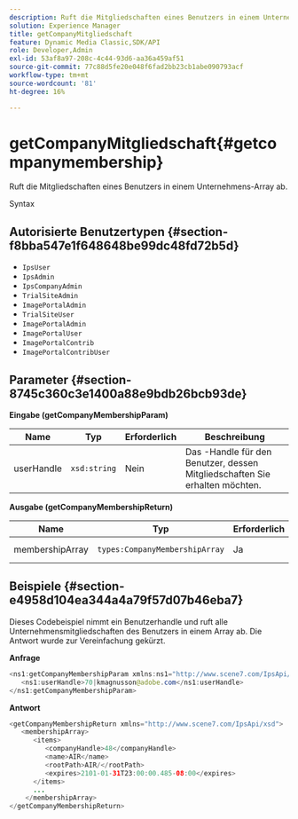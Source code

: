 ```yaml
---
description: Ruft die Mitgliedschaften eines Benutzers in einem Unternehmens-Array ab.
solution: Experience Manager
title: getCompanyMitgliedschaft
feature: Dynamic Media Classic,SDK/API
role: Developer,Admin
exl-id: 53af8a97-208c-4c44-93d6-aa36a459af51
source-git-commit: 77c88d5fe20e048f6fad2bb23cb1abe090793acf
workflow-type: tm+mt
source-wordcount: '81'
ht-degree: 16%

---
```


# getCompanyMitgliedschaft{#getcompanymembership}

Ruft die Mitgliedschaften eines Benutzers in einem Unternehmens-Array ab.

Syntax

## Autorisierte Benutzertypen {#section-f8bba547e1f648648be99dc48fd72b5d}

* `IpsUser`
* `IpsAdmin`
* `IpsCompanyAdmin`
* `TrialSiteAdmin`
* `ImagePortalAdmin`
* `TrialSiteUser`
* `ImagePortalAdmin`
* `ImagePortalUser`
* `ImagePortalContrib`
* `ImagePortalContribUser`

## Parameter {#section-8745c360c3e1400a88e9bdb26bcb93de}

**Eingabe (getCompanyMembershipParam)**

| Name | Typ | Erforderlich | Beschreibung |
|---|---|---|---|
| userHandle | `xsd:string` | Nein | Das -Handle für den Benutzer, dessen Mitgliedschaften Sie erhalten möchten. |

**Ausgabe (getCompanyMembershipReturn)**

| Name | Typ | Erforderlich | Beschreibung |
|---|---|---|---|
| membershipArray | `types:CompanyMembershipArray` | Ja | Array von Unternehmensmitgliedschaften. |

## Beispiele {#section-e4958d104ea344a4a79f57d07b46eba7}

Dieses Codebeispiel nimmt ein Benutzerhandle und ruft alle Unternehmensmitgliedschaften des Benutzers in einem Array ab. Die Antwort wurde zur Vereinfachung gekürzt.

**Anfrage**

```java
<ns1:getCompanyMembershipParam xmlns:ns1="http://www.scene7.com/IpsApi/xsd">
   <ns1:userHandle>70|kmagnusson@adobe.com</ns1:userHandle>
</ns1:getCompanyMembershipParam>
```

**Antwort**

```java
<getCompanyMembershipReturn xmlns="http://www.scene7.com/IpsApi/xsd">
   <membershipArray>
      <items>
         <companyHandle>48</companyHandle>
         <name>AIR</name>
         <rootPath>AIR/</rootPath>
         <expires>2101-01-31T23:00:00.485-08:00</expires>
      </items>
      ...
    </membershipArray>
</getCompanyMembershipReturn>
```
